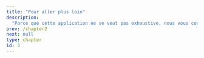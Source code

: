 ```yaml
---
title: "Pour aller plus loin"
description:
  "Parce que cette application ne se veut pas exhaustive, nous vous conseillons des ressources supplémentaires gratuitement accessibles en ligne."
prev: /chapter2
next: null
type: chapter
id: 3
---
```

<exercise id="1" title="Je veux apprendre à programmer avec R ou Python!" type="slides">

<slides source="chapter2_01_introduction">
</slides>

</exercise>

<exercise id="2" title="Je veux en apprendre plus sur le libre accès">


<slides source="chapter2_01_introduction">
</slides>

</exercise>
